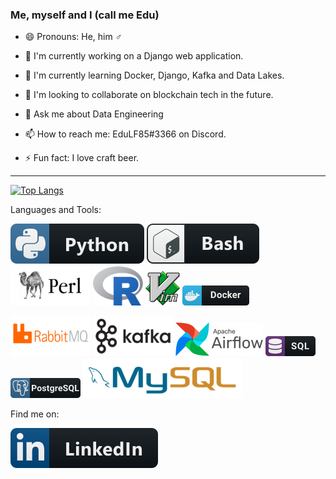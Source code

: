 ### Me, myself and I (call me Edu)

- 😄 Pronouns: He, him ♂
- 🔭 I'm currently working on a Django web application.
- 🌱 I'm currently learning Docker, Django, Kafka and Data Lakes.
- 👯 I'm looking to collaborate on blockchain tech in the future.
- 💬 Ask me about Data Engineering
- 📫 How to reach me: EduLF85#3366 on Discord.


- ⚡ Fun fact: I love craft beer.


---
[![Top Langs](https://github-readme-stats.vercel.app/api/top-langs/?username=eddy85br&&layout=compact)](https://github.com/anuraghazra/github-readme-stats)


Languages and Tools:

![Python](./img/python.svg)
![Bash](./img/bash.svg)
![Perl](./img/perl.png)
<img src="./img/Rlogo.png" width="80" height="63" alt="R" />
<img src="./img/vim.png" alt="Vim" />
![Docker](./img/docker.png)

<div>
  <img src="./img/rabbitmq.png" alt="Rabbit MQ" />
  <img src="./img/kafka.png" alt="Apache Kafka" />
  <img src="./img/airflow.png" alt="Apache Airflow" />
  <img src="./img/sql.png" alt="SQL language" />
  <img src="./img/postgresql.png" alt="PostgreSQL DB" />
  <!-- <img src="./img/mysql.png" alt="MySQL DB" /> -->
  <img src="./img/mysql_h.png" alt="MySQL DB" />
</div>


Find me on:

[![Linkedin](./img/linkedin.svg)](https://www.linkedin.com/in/eduardolf/)
